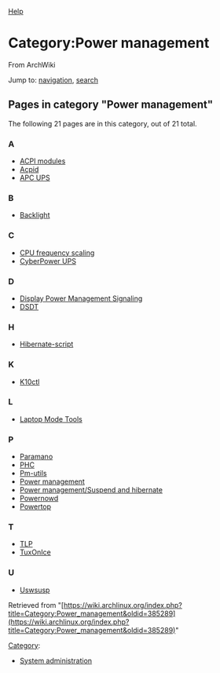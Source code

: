 [Help](//www.mediawiki.org/wiki/Special:MyLanguage/Help:Categories)

# Category:Power management

From ArchWiki

Jump to: [navigation](#column-one), [search](#searchInput)

## Pages in category "Power management"

The following 21 pages are in this category, out of 21 total.

### A

*   [ACPI modules](/index.php/ACPI_modules "ACPI modules")
*   [Acpid](/index.php/Acpid "Acpid")
*   [APC UPS](/index.php/APC_UPS "APC UPS")

### B

*   [Backlight](/index.php/Backlight "Backlight")

### C

*   [CPU frequency scaling](/index.php/CPU_frequency_scaling "CPU frequency scaling")
*   [CyberPower UPS](/index.php/CyberPower_UPS "CyberPower UPS")

### D

*   [Display Power Management Signaling](/index.php/Display_Power_Management_Signaling "Display Power Management Signaling")
*   [DSDT](/index.php/DSDT "DSDT")

### H

*   [Hibernate-script](/index.php/Hibernate-script "Hibernate-script")

### K

*   [K10ctl](/index.php/K10ctl "K10ctl")

### L

*   [Laptop Mode Tools](/index.php/Laptop_Mode_Tools "Laptop Mode Tools")

### P

*   [Paramano](/index.php/Paramano "Paramano")
*   [PHC](/index.php/PHC "PHC")
*   [Pm-utils](/index.php/Pm-utils "Pm-utils")
*   [Power management](/index.php/Power_management "Power management")
*   [Power management/Suspend and hibernate](/index.php/Power_management/Suspend_and_hibernate "Power management/Suspend and hibernate")
*   [Powernowd](/index.php/Powernowd "Powernowd")
*   [Powertop](/index.php/Powertop "Powertop")

### T

*   [TLP](/index.php/TLP "TLP")
*   [TuxOnIce](/index.php/TuxOnIce "TuxOnIce")

### U

*   [Uswsusp](/index.php/Uswsusp "Uswsusp")

Retrieved from "[https://wiki.archlinux.org/index.php?title=Category:Power_management&oldid=385289](https://wiki.archlinux.org/index.php?title=Category:Power_management&oldid=385289)"

[Category](/index.php/Special:Categories "Special:Categories"):

*   [System administration](/index.php/Category:System_administration "Category:System administration")